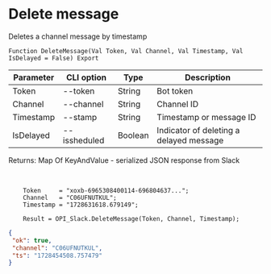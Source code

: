 ﻿---
sidebar_position: 4
---

# Delete message
 Deletes a channel message by timestamp



`Function DeleteMessage(Val Token, Val Channel, Val Timestamp, Val IsDelayed = False) Export`

  | Parameter | CLI option | Type | Description |
  |-|-|-|-|
  | Token | --token | String | Bot token |
  | Channel | --channel | String | Channel ID |
  | Timestamp | --stamp | String | Timestamp or message ID |
  | IsDelayed | --issheduled | Boolean | Indicator of deleting a delayed message |

  
  Returns:  Map Of KeyAndValue - serialized JSON response from Slack

<br/>




```bsl title="Code example"
    Token     = "xoxb-6965308400114-696804637...";
    Channel   = "C06UFNUTKUL";
    Timestamp = "1728631618.679149";

    Result = OPI_Slack.DeleteMessage(Token, Channel, Timestamp);
```
 



```json title="Result"
{
 "ok": true,
 "channel": "C06UFNUTKUL",
 "ts": "1728454508.757479"
}
```
